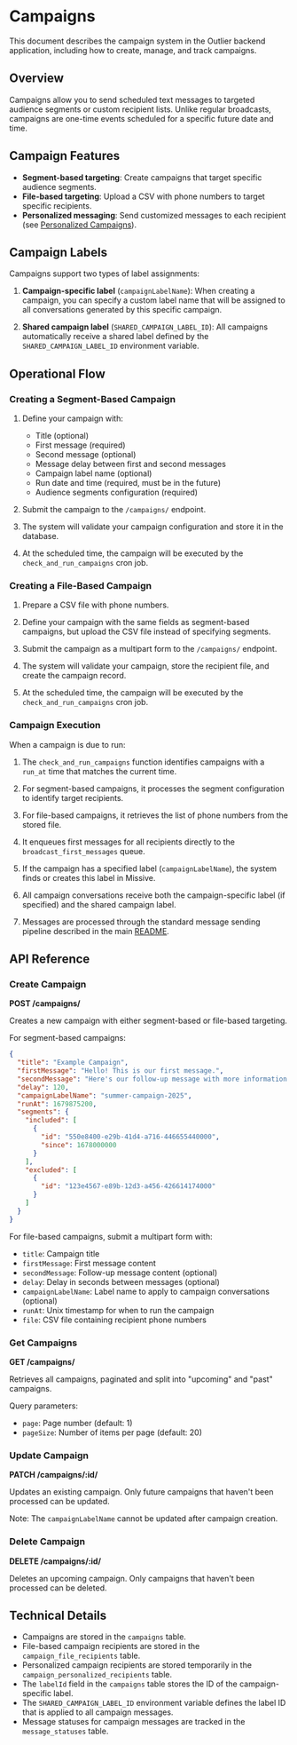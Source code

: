 # Campaigns

This document describes the campaign system in the Outlier backend application, including how to create, manage, and track campaigns.

## Overview

Campaigns allow you to send scheduled text messages to targeted audience segments or custom recipient lists. Unlike regular broadcasts, campaigns are one-time events scheduled for a specific future date and time.

## Campaign Features

- **Segment-based targeting**: Create campaigns that target specific audience segments.
- **File-based targeting**: Upload a CSV with phone numbers to target specific recipients.
- **Personalized messaging**: Send customized messages to each recipient (see [Personalized Campaigns](personalized-campaigns.md)).

## Campaign Labels

Campaigns support two types of label assignments:

1. **Campaign-specific label** (`campaignLabelName`): When creating a campaign, you can specify a custom label name that will be assigned to all conversations generated by this specific campaign.

2. **Shared campaign label** (`SHARED_CAMPAIGN_LABEL_ID`): All campaigns automatically receive a shared label defined by the `SHARED_CAMPAIGN_LABEL_ID` environment variable.

## Operational Flow

### Creating a Segment-Based Campaign

1. Define your campaign with:
   - Title (optional)
   - First message (required)
   - Second message (optional)
   - Message delay between first and second messages
   - Campaign label name (optional)
   - Run date and time (required, must be in the future)
   - Audience segments configuration (required)

2. Submit the campaign to the `/campaigns/` endpoint.

3. The system will validate your campaign configuration and store it in the database.

4. At the scheduled time, the campaign will be executed by the `check_and_run_campaigns` cron job.

### Creating a File-Based Campaign

1. Prepare a CSV file with phone numbers.

2. Define your campaign with the same fields as segment-based campaigns, but upload the CSV file instead of specifying segments.

3. Submit the campaign as a multipart form to the `/campaigns/` endpoint.

4. The system will validate your campaign, store the recipient file, and create the campaign record.

5. At the scheduled time, the campaign will be executed by the `check_and_run_campaigns` cron job.

### Campaign Execution

When a campaign is due to run:

1. The `check_and_run_campaigns` function identifies campaigns with a `run_at` time that matches the current time.

2. For segment-based campaigns, it processes the segment configuration to identify target recipients.

3. For file-based campaigns, it retrieves the list of phone numbers from the stored file.

4. It enqueues first messages for all recipients directly to the `broadcast_first_messages` queue.

5. If the campaign has a specified label (`campaignLabelName`), the system finds or creates this label in Missive.

6. All campaign conversations receive both the campaign-specific label (if specified) and the shared campaign label.

7. Messages are processed through the standard message sending pipeline described in the main [README](../README.md).

## API Reference

### Create Campaign

**POST /campaigns/**

Creates a new campaign with either segment-based or file-based targeting.

For segment-based campaigns:
```json
{
  "title": "Example Campaign",
  "firstMessage": "Hello! This is our first message.",
  "secondMessage": "Here's our follow-up message with more information.",
  "delay": 120,
  "campaignLabelName": "summer-campaign-2025",
  "runAt": 1679875200,
  "segments": {
    "included": [
      {
        "id": "550e8400-e29b-41d4-a716-446655440000",
        "since": 1678000000
      }
    ],
    "excluded": [
      {
        "id": "123e4567-e89b-12d3-a456-426614174000"
      }
    ]
  }
}
```

For file-based campaigns, submit a multipart form with:
- `title`: Campaign title
- `firstMessage`: First message content
- `secondMessage`: Follow-up message content (optional)
- `delay`: Delay in seconds between messages (optional)
- `campaignLabelName`: Label name to apply to campaign conversations (optional)
- `runAt`: Unix timestamp for when to run the campaign
- `file`: CSV file containing recipient phone numbers

### Get Campaigns

**GET /campaigns/**

Retrieves all campaigns, paginated and split into "upcoming" and "past" campaigns.

Query parameters:
- `page`: Page number (default: 1)
- `pageSize`: Number of items per page (default: 20)

### Update Campaign

**PATCH /campaigns/:id/**

Updates an existing campaign. Only future campaigns that haven't been processed can be updated.

Note: The `campaignLabelName` cannot be updated after campaign creation.

### Delete Campaign

**DELETE /campaigns/:id/**

Deletes an upcoming campaign. Only campaigns that haven't been processed can be deleted.


## Technical Details

- Campaigns are stored in the `campaigns` table.
- File-based campaign recipients are stored in the `campaign_file_recipients` table.
- Personalized campaign recipients are stored temporarily in the `campaign_personalized_recipients` table.
- The `labelId` field in the `campaigns` table stores the ID of the campaign-specific label.
- The `SHARED_CAMPAIGN_LABEL_ID` environment variable defines the label ID that is applied to all campaign messages.
- Message statuses for campaign messages are tracked in the `message_statuses` table.
